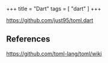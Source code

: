 +++
title = "Dart"
tags = [ "dart" ]
+++

<https://github.com/just95/toml.dart>

## References

<https://github.com/toml-lang/toml/wiki>
